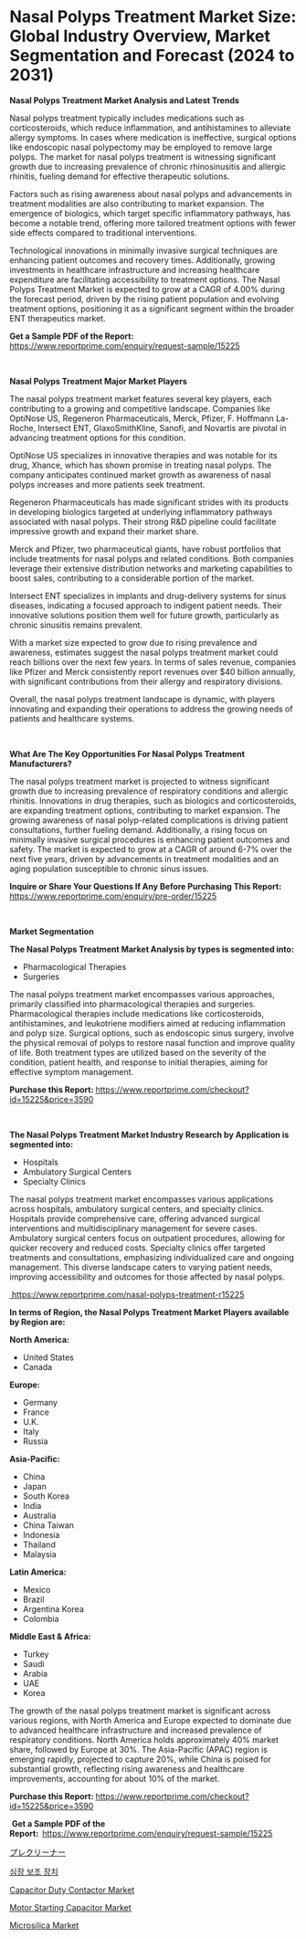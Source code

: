 <p><h1>Nasal Polyps Treatment Market Size: Global Industry Overview, Market Segmentation and Forecast (2024 to 2031)</h1></p><p><strong>Nasal Polyps Treatment Market Analysis and Latest Trends</strong></p>
<p><p>Nasal polyps treatment typically includes medications such as corticosteroids, which reduce inflammation, and antihistamines to alleviate allergy symptoms. In cases where medication is ineffective, surgical options like endoscopic nasal polypectomy may be employed to remove large polyps. The market for nasal polyps treatment is witnessing significant growth due to increasing prevalence of chronic rhinosinusitis and allergic rhinitis, fueling demand for effective therapeutic solutions. </p><p>Factors such as rising awareness about nasal polyps and advancements in treatment modalities are also contributing to market expansion. The emergence of biologics, which target specific inflammatory pathways, has become a notable trend, offering more tailored treatment options with fewer side effects compared to traditional interventions. </p><p>Technological innovations in minimally invasive surgical techniques are enhancing patient outcomes and recovery times. Additionally, growing investments in healthcare infrastructure and increasing healthcare expenditure are facilitating accessibility to treatment options. The Nasal Polyps Treatment Market is expected to grow at a CAGR of 4.00% during the forecast period, driven by the rising patient population and evolving treatment options, positioning it as a significant segment within the broader ENT therapeutics market.</p></p>
<p><strong>Get a Sample PDF of the Report:&nbsp;</strong> <a href="https://www.reportprime.com/enquiry/request-sample/15225">https://www.reportprime.com/enquiry/request-sample/15225</a></p>
<p>&nbsp;</p>
<p><strong>Nasal Polyps Treatment Major Market Players</strong></p>
<p><p>The nasal polyps treatment market features several key players, each contributing to a growing and competitive landscape. Companies like OptiNose US, Regeneron Pharmaceuticals, Merck, Pfizer, F. Hoffmann La-Roche, Intersect ENT, GlaxoSmithKline, Sanofi, and Novartis are pivotal in advancing treatment options for this condition.</p><p>OptiNose US specializes in innovative therapies and was notable for its drug, Xhance, which has shown promise in treating nasal polyps. The company anticipates continued market growth as awareness of nasal polyps increases and more patients seek treatment.</p><p>Regeneron Pharmaceuticals has made significant strides with its products in developing biologics targeted at underlying inflammatory pathways associated with nasal polyps. Their strong R&D pipeline could facilitate impressive growth and expand their market share.</p><p>Merck and Pfizer, two pharmaceutical giants, have robust portfolios that include treatments for nasal polyps and related conditions. Both companies leverage their extensive distribution networks and marketing capabilities to boost sales, contributing to a considerable portion of the market.</p><p>Intersect ENT specializes in implants and drug-delivery systems for sinus diseases, indicating a focused approach to indigent patient needs. Their innovative solutions position them well for future growth, particularly as chronic sinusitis remains prevalent.</p><p>With a market size expected to grow due to rising prevalence and awareness, estimates suggest the nasal polyps treatment market could reach billions over the next few years. In terms of sales revenue, companies like Pfizer and Merck consistently report revenues over $40 billion annually, with significant contributions from their allergy and respiratory divisions.</p><p>Overall, the nasal polyps treatment landscape is dynamic, with players innovating and expanding their operations to address the growing needs of patients and healthcare systems.</p></p>
<p>&nbsp;</p>
<p><strong>What Are The Key Opportunities For Nasal Polyps Treatment Manufacturers?</strong></p>
<p><p>The nasal polyps treatment market is projected to witness significant growth due to increasing prevalence of respiratory conditions and allergic rhinitis. Innovations in drug therapies, such as biologics and corticosteroids, are expanding treatment options, contributing to market expansion. The growing awareness of nasal polyp-related complications is driving patient consultations, further fueling demand. Additionally, a rising focus on minimally invasive surgical procedures is enhancing patient outcomes and safety. The market is expected to grow at a CAGR of around 6-7% over the next five years, driven by advancements in treatment modalities and an aging population susceptible to chronic sinus issues.</p></p>
<p><strong>Inquire or Share Your Questions If Any Before Purchasing This Report:</strong> <a href="https://www.reportprime.com/enquiry/pre-order/15225">https://www.reportprime.com/enquiry/pre-order/15225</a></p>
<p>&nbsp;</p>
<p><strong>Market Segmentation</strong></p>
<p><strong>The Nasal Polyps Treatment Market Analysis by types is segmented into:</strong></p>
<p><ul><li>Pharmacological Therapies</li><li>Surgeries</li></ul></p>
<p><p>The nasal polyps treatment market encompasses various approaches, primarily classified into pharmacological therapies and surgeries. Pharmacological therapies include medications like corticosteroids, antihistamines, and leukotriene modifiers aimed at reducing inflammation and polyp size. Surgical options, such as endoscopic sinus surgery, involve the physical removal of polyps to restore nasal function and improve quality of life. Both treatment types are utilized based on the severity of the condition, patient health, and response to initial therapies, aiming for effective symptom management.</p></p>
<p><strong>Purchase this Report:&nbsp;</strong><a href="https://www.reportprime.com/checkout?id=15225&price=3590">https://www.reportprime.com/checkout?id=15225&price=3590</a></p>
<p>&nbsp;</p>
<p><strong>The Nasal Polyps Treatment Market Industry Research by Application is segmented into:</strong></p>
<p><ul><li>Hospitals</li><li>Ambulatory Surgical Centers</li><li>Specialty Clinics</li></ul></p>
<p><p>The nasal polyps treatment market encompasses various applications across hospitals, ambulatory surgical centers, and specialty clinics. Hospitals provide comprehensive care, offering advanced surgical interventions and multidisciplinary management for severe cases. Ambulatory surgical centers focus on outpatient procedures, allowing for quicker recovery and reduced costs. Specialty clinics offer targeted treatments and consultations, emphasizing individualized care and ongoing management. This diverse landscape caters to varying patient needs, improving accessibility and outcomes for those affected by nasal polyps.</p></p>
<p><a href="https://www.reportprime.com/nasal-polyps-treatment-r15225">&nbsp;https://www.reportprime.com/nasal-polyps-treatment-r15225</a></p>
<p><strong>In terms of Region, the Nasal Polyps Treatment Market Players available by Region are:</strong></p>
<p>
    <p> <strong> North America: </strong>
        <ul>
            <li>United States</li>
            <li>Canada</li>
        </ul>
        </p> 
    <p> <strong> Europe: </strong>
        <ul>
            <li>Germany</li>
            <li>France</li>
            <li>U.K.</li>
            <li>Italy</li>
            <li>Russia</li>
        </ul>
        </p> 
    <p> <strong> Asia-Pacific: </strong>
        <ul>
            <li>China</li>
            <li>Japan</li>
            <li>South Korea</li>
            <li>India</li>
            <li>Australia</li>
            <li>China Taiwan</li>
            <li>Indonesia</li>
            <li>Thailand</li>
            <li>Malaysia</li>
        </ul>
        </p> 
    <p> <strong> Latin America: </strong>
        <ul>
            <li>Mexico</li>
            <li>Brazil</li>
            <li>Argentina Korea</li>
            <li>Colombia</li>
        </ul>
        </p> 
    <p> <strong> Middle East & Africa: </strong>
        <ul>
            <li>Turkey</li>
            <li>Saudi</li>
            <li>Arabia</li>
            <li>UAE</li>
            <li>Korea</li>
        </ul>
    </p>
    </p>
<p><p>The growth of the nasal polyps treatment market is significant across various regions, with North America and Europe expected to dominate due to advanced healthcare infrastructure and increased prevalence of respiratory conditions. North America holds approximately 40% market share, followed by Europe at 30%. The Asia-Pacific (APAC) region is emerging rapidly, projected to capture 20%, while China is poised for substantial growth, reflecting rising awareness and healthcare improvements, accounting for about 10% of the market.</p></p>
<p><strong>Purchase this Report: </strong><a href="https://www.reportprime.com/checkout?id=15225&price=3590">https://www.reportprime.com/checkout?id=15225&price=3590</a></p>
<p>&nbsp;<strong>Get a Sample PDF of the Report:&nbsp;&nbsp;</strong><a href="https://www.reportprime.com/enquiry/request-sample/15225">https://www.reportprime.com/enquiry/request-sample/15225</a></p>
<p><strong></strong></p>
<p><p><a href="https://medium.com/@monserrateklfnsch/pre-cleaner-market-%E3%81%AE%E3%82%B0%E3%83%AD%E3%83%BC%E3%83%90%E3%83%AB%E5%B8%82%E5%A0%B4%E6%A6%82%E8%A6%81%E3%81%AF-%E4%B8%96%E7%95%8C%E3%81%8A%E3%82%88%E3%81%B3%E4%B8%BB%E8%A6%81%E5%B8%82%E5%A0%B4%E3%81%AB%E3%81%8A%E3%81%91%E3%82%8B%E6%A5%AD%E7%95%8C%E3%81%AB%E5%BD%B1%E9%9F%BF%E3%82%92%E4%B8%8E%E3%81%88%E3%82%8B%E4%B8%BB%E8%A6%81%E3%81%AA%E3%83%88%E3%83%AC%E3%83%B3%E3%83%89%E3%81%AB%E3%81%A4%E3%81%84%E3%81%A6-%E7%8B%AC%E8%87%AA%E3%81%AE%E8%A6%96%E7%82%B9%E3%82%92%E6%8F%90%E4%BE%9B%E3%81%97%E3%81%BE%E3%81%99-69a20b87a9a3">プレクリーナー</a></p><p><a href="https://medium.com/@sadiejast2023/2024%EB%85%84%EB%B6%80%ED%84%B0-2031%EB%85%84%EA%B9%8C%EC%A7%80-9-9-%EC%9D%98-%EC%97%B0%ED%8F%89%EA%B7%A0-%EC%84%B1%EC%9E%A5%EB%A5%A0-cagr-%EB%A1%9C-%ED%99%95%EC%9E%A5%EB%90%98%EB%8A%94-%EC%8B%AC%EC%9E%A5-%EB%B3%B4%EC%A1%B0-%EC%9E%A5%EC%B9%98-%EC%8B%9C%EC%9E%A5-%EA%B7%9C%EB%AA%A8%EC%97%90-%EB%8C%80%ED%95%9C-%ED%86%B5%EC%B0%B0%EB%A0%A5-bb2a89a98b72">심장 보조 장치</a></p><p><a href="https://medium.com/@sakatikimasho/the-global-capacitor-duty-contactor-market-is-a-dynamic-and-growing-industry-89d54f320cdd">Capacitor Duty Contactor Market</a></p><p><a href="https://medium.com/@sakatikimasho/this-report-on-motor-starting-capacitor-market-is-a-comprehensive-analysis-of-market-shares-898ece61902f">Motor Starting Capacitor Market</a></p><p><a href="https://www.linkedin.com/pulse/emerging-market-trends-regional-analysis-microsilica-forecasted-ifnjc?trackingId=BM%2FT9JCLSEKNBKs233TXxQ%3D%3D">Microsilica Market</a></p></p>